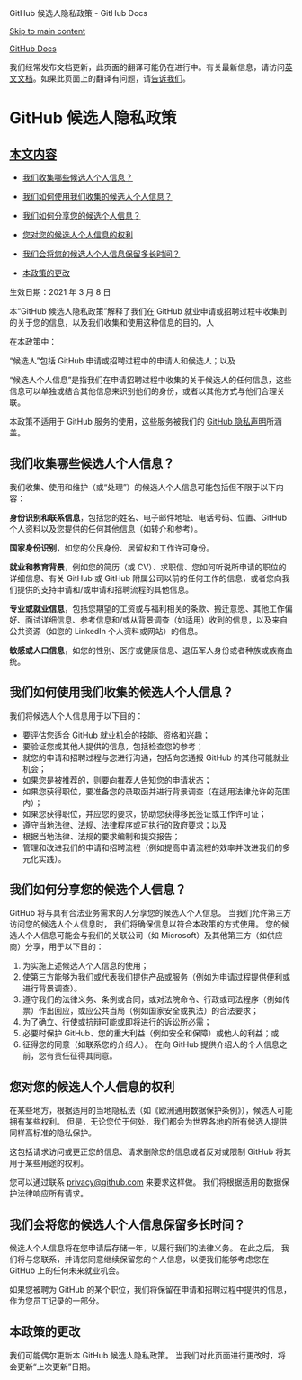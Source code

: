 GitHub 候选人隐私政策 - GitHub Docs

[Skip to main content](#main-content)

[](/cn)[GitHub Docs](/cn)

我们经常发布文档更新，此页面的翻译可能仍在进行中。有关最新信息，请访问[英文文档](/en)。如果此页面上的翻译有问题，请[告诉我们](https://github.com/contact?form[subject]=translation%20issue%20on%20docs.github.com&form[comments]=)。

GitHub 候选人隐私政策
==========

[本文内容](/site-policy/privacy-policies/github-candidate-privacy-policy#in-this-article)
----------

* [我们收集哪些候选人个人信息？](#what-candidate-personal-information-do-we-collect)

* [我们如何使用我们收集的候选人个人信息？](#how-do-we-use-the-candidate-personal-information-we-collect)

* [我们如何分享您的候选个人信息？](#how-do-we-share-your-candidate-personal-information)

* [您对您的候选人个人信息的权利](#your-rights-to-your-candidate-personal-information)

* [我们会将您的候选人个人信息保留多长时间？](#how-long-do-we-retain-your-candidate-personal-information)

* [本政策的更改](#changes-to-this-policy)

生效日期：2021 年 3 月 8 日

本“GitHub 候选人隐私政策”解释了我们在 GitHub 就业申请或招聘过程中收集到的关于您的信息，以及我们收集和使用这种信息的目的。人

在本政策中：

“候选人”包括 GitHub 申请或招聘过程中的申请人和候选人；以及

“候选人个人信息”是指我们在申请招聘过程中收集的关于候选人的任何信息，这些信息可以单独或结合其他信息来识别他们的身份，或者以其他方式与他们合理关联。

本政策不适用于 GitHub 服务的使用，这些服务被我们的 [GitHub 隐私声明](/cn/github/site-policy/github-privacy-statement)所涵盖。

[](#what-candidate-personal-information-do-we-collect)我们收集哪些候选人个人信息？
----------

我们收集、使用和维护（或“处理”）的候选人个人信息可能包括但不限于以下内容：

**身份识别和联系信息**，包括您的姓名、电子邮件地址、电话号码、位置、GitHub 个人资料以及您提供的任何其他信息（如转介和参考）。

**国家身份识别**，如您的公民身份、居留权和工作许可身份。

**就业和教育背景**，例如您的简历（或 CV）、求职信、您如何听说所申请的职位的详细信息、有关 GitHub 或 GitHub 附属公司以前的任何工作的信息，或者您向我们提供的支持申请和/或申请和招聘流程的其他信息。

**专业或就业信息**，包括您期望的工资或与福利相关的条款、搬迁意愿、其他工作偏好、面试详细信息、参考信息和/或从背景调查（如适用）收到的信息，以及来自公共资源（如您的 LinkedIn 个人资料或网站）的信息。

**敏感或人口信息**，如您的性别、医疗或健康信息、退伍军人身份或者种族或族裔血统。

[](#how-do-we-use-the-candidate-personal-information-we-collect)我们如何使用我们收集的候选人个人信息？
----------

我们将候选人个人信息用于以下目的：

* 要评估您适合 GitHub 就业机会的技能、资格和兴趣；
* 要验证您或其他人提供的信息，包括检查您的参考；
* 就您的申请和招聘过程与您进行沟通，包括向您通报 GitHub 的其他可能就业机会；
* 如果您是被推荐的，则要向推荐人告知您的申请状态；
* 如果您获得职位，要准备您的录取函并进行背景调查（在适用法律允许的范围内）；
* 如果您获得职位，并应您的要求，协助您获得移民签证或工作许可证；
* 遵守当地法律、法规、法律程序或可执行的政府要求；以及
* 根据当地法律、法规的要求编制和提交报告；
* 管理和改进我们的申请和招聘流程（例如提高申请流程的效率并改进我们的多元化实践）。

[](#how-do-we-share-your-candidate-personal-information)我们如何分享您的候选个人信息？
----------

GitHub 将与具有合法业务需求的人分享您的候选人个人信息。 当我们允许第三方访问您的候选人个人信息时， 我们将确保信息以符合本政策的方式使用。 您的候选人个人信息可能会与我们的关联公司（如 Microsoft）及其他第三方（如供应商）分享，用于以下目的：

1. 为实施上述候选人个人信息的使用；
2. 使第三方能够为我们或代表我们提供产品或服务（例如为申请过程提供便利或进行背景调查）。
3. 遵守我们的法律义务、条例或合同，或对法院命令、行政或司法程序（例如传票）作出回应，或应公共当局（例如国家安全或执法）的合法要求；
4. 为了确立、行使或抗辩可能或即将进行的诉讼所必需；
5. 必要时保护 GitHub、您的重大利益（例如安全和保障）或他人的利益；或
6. 征得您的同意（如联系您的介绍人）。 在向 GitHub 提供介绍人的个人信息之前，您有责任征得其同意。

[](#your-rights-to-your-candidate-personal-information)您对您的候选人个人信息的权利
----------

在某些地方，根据适用的当地隐私法（如《欧洲通用数据保护条例》），候选人可能拥有某些权利。 但是，无论您位于何处，我们都会为世界各地的所有候选人提供同样高标准的隐私保护。

这包括请求访问或更正您的信息、请求删除您的信息或者反对或限制 GitHub 将其用于某些用途的权利。

您可以通过联系 [privacy@github.com](mailto:privacy@github.com) 来要求这样做。 我们将根据适用的数据保护法律响应所有请求。

[](#how-long-do-we-retain-your-candidate-personal-information)我们会将您的候选人个人信息保留多长时间？
----------

候选人个人信息将在您申请后存储一年，以履行我们的法律义务。 在此之后， 我们将与您联系，并请您同意继续保留您的个人信息，以便我们能够考虑您在 GitHub 上的任何未来就业机会。

如果您被聘为 GitHub 的某个职位，我们将保留在申请和招聘过程中提供的信息，作为您员工记录的一部分。

[](#changes-to-this-policy)本政策的更改
----------

我们可能偶尔更新本 GitHub 候选人隐私政策。 当我们对此页面进行更改时，将会更新“上次更新”日期。
